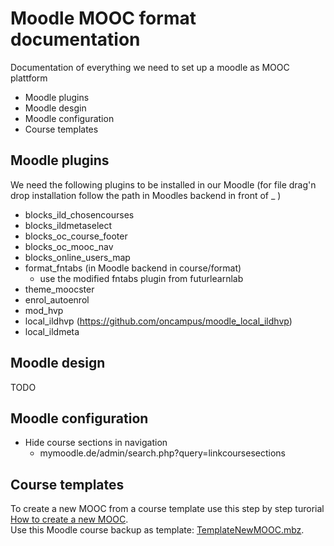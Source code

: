 # Moodle MOOC format documentation #
Documentation of everything we need to set up a moodle as MOOC plattform
* Moodle plugins
* Moodle desgin
* Moodle configuration
* Course templates
## Moodle plugins ##
We need the following plugins to be installed in our Moodle
(for file drag'n drop installation follow the path in Moodles backend in front of _ )
* blocks_ild_chosencourses
* blocks_ildmetaselect
* blocks_oc_course_footer
* blocks_oc_mooc_nav
* blocks_online_users_map
* format_fntabs (in Moodle backend in course/format)
  * use the modified fntabs plugin from futurlearnlab 
* theme_moocster
* enrol_autoenrol
* mod_hvp
* local_ildhvp (https://github.com/oncampus/moodle_local_ildhvp)
* local_ildmeta
## Moodle design ##
TODO
## Moodle configuration ##
* Hide course sections in navigation
  * mymoodle.de/admin/search.php?query=linkcoursesections
## Course templates ##
To create a new MOOC from a course template use this step by step turorial [How to create a new MOOC](https://github.com/ild-thl/moodle-moocformat/blob/main/HowTo_create_a_new_MOOC.md).  
Use this Moodle course backup as template: [TemplateNewMOOC.mbz](https://github.com/ild-thl/moodle-moocformat/blob/main/TemplateNewMOOC.mbz).
